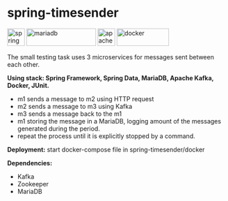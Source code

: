 # spring-timesender
<img src="https://www.vectorlogo.zone/logos/springio/springio-icon.svg" alt="spring" width="40" height="40"/> <img src="https://upload.wikimedia.org/wikipedia/commons/6/68/Mariadb-seal-browntext.svg" alt="mariadb" width="160" height="40"/> <img src="https://upload.wikimedia.org/wikipedia/commons/0/05/Apache_kafka.svg" alt="apache kafka" width="40" height="40"/>
<img src="https://upload.wikimedia.org/wikipedia/commons/4/4e/Docker_%28container_engine%29_logo.svg" alt="docker" width="120" height="40"/>


The small testing task uses 3 microservices for messages sent between each other.

<b>Using stack: Spring Framework, Spring Data, MariaDB, Apache Kafka, Docker, JUnit. </b>

- m1 sends a message to m2 using HTTP request
- m2 sends a message to m3 using Kafka
- m3 sends a message back to the m1
- m1 storing the message in a MariaDB, logging amount of the messages generated during the period.
- repeat the process until it is explicitly stopped by a command.

<b>Deployment:</b> start docker-compose file in spring-timesender/docker

<b>Dependencies:</b>
- Kafka
- Zookeeper
- MariaDB
